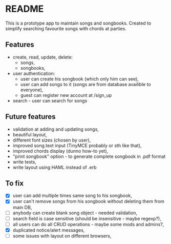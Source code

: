 # README

This is a prototype app to maintain songs and songbooks. Created to simplify searching favourite songs with chords at parties.

## Features

* create, read, update, delete:
	* songs,
	* songbooks,
* user authentication:
	* user can create his songbook (which only him can see),
	* user can add songs to it (songs are from database availible to everyone),
	* guest can register new account at /sign_up
* search - user can search for songs

## Future features

* validation at adding and updating songs,
* beautiful layout,
* different font sizes (chosen by user),
* improved song.text input (TinyMCE probably or sth like that),
* improved chords display (dunno how-to yet),
* "print songbook" option - to generate complete songbook in .pdf format
* write tests,
* write layout using HAML instead of .erb

## To fix
- [x] user can add multiple times same song to his songbook,
- [x] user can't remove songs from his songbook without deleting them from main DB,
- [ ] anybody can create blank song object - needed validation,
- [ ] search field is case sensitive (should be insensitive - maybe regexp?),
- [ ] all users can do all CRUD operations - maybe some mods and admins?,
- [x] duplicated notice/alert messages,
- [ ] some issues with layout on different browsers,
